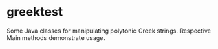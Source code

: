 greektest
=========

Some Java classes for manipulating polytonic Greek strings. Respective Main methods demonstrate usage.
